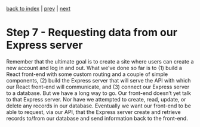 [back to index](/README.md) | [prev](/docs/6.md) | [next](/docs/8.md)

# Step 7 - Requesting data from our Express server

Remember that the ultimate goal is to create a site where users can create a new account and log in and out. What we’ve done so far is to (1) build a React front-end with some custom routing and a couple of simple components, (2) build the Express server that will serve the API with which our React front-end will communicate, and (3) connect our Express server to a database. But we have a long way to go. Our front-end doesn’t yet talk to that Express server. Nor have we attempted to create, read, update, or delete any records in our database. Eventually we want our front-end to be able to request, via our API, that the Express server create and retrieve records to/from our database and send information back to the front-end.
